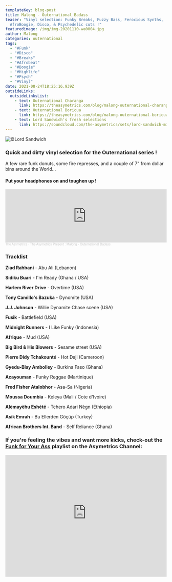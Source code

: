 ```yaml
---
templateKey: blog-post
title: Malong - Outernational Badass
teaser: "Vinyl selection: Funky Breaks, Fuzzy Bass, Ferocious Synths,
  AfroBoogie, Disco, & Psychedelic cuts !"
featuredimage: /img/img-20201110-wa0004.jpg
author: Malong
categories: outernational
tags:
  - "#Funk"
  - "#Disco"
  - "#Breaks"
  - "#Afrobeat"
  - "#Boogie"
  - "#Highlife"
  - "#Psych"
  - "#Vinyl"
date: 2021-08-24T18:25:16.939Z
outsideLinks:
  outsideLinksList:
    - text: Outernational Charanga
      link: https://theasymetrics.com/blog/malong-outernational-charanga-selection/
    - text: Outernational Boricua
      link: https://theasymetrics.com/blog/malong-outernational-boricua/
    - text: Lord Sandwich's fresh selections
      link: https://soundcloud.com/the-asymetrics/sets/lord-sandwich-mixtapes
---
```

![](/img/img-20201110-wa0004.jpg "©Lord Sandwich")

### Quick and dirty vinyl selection for the Outernational series !

A few rare funk donuts, some fire represses, and a couple of 7" from dollar bins around the World... 

#### Put your headphones on and toughen up !

<iframe width="100%" height="166" scrolling="no" frameborder="no" allow="autoplay" src="https://w.soundcloud.com/player/?url=https%3A//api.soundcloud.com/tracks/1106842984&color=%23ff5500&auto_play=false&hide_related=false&show_comments=true&show_user=true&show_reposts=false&show_teaser=true"></iframe><div style="font-size: 10px; color: #cccccc;line-break: anywhere;word-break: normal;overflow: hidden;white-space: nowrap;text-overflow: ellipsis; font-family: Interstate,Lucida Grande,Lucida Sans Unicode,Lucida Sans,Garuda,Verdana,Tahoma,sans-serif;font-weight: 100;"><a href="https://soundcloud.com/the-asymetrics" title="The Asymetrics" target="_blank" style="color: #cccccc; text-decoration: none;">The Asymetrics</a> · <a href="https://soundcloud.com/the-asymetrics/the-asymetrics-present-malong-outernational-badass" title="The Asymetrics Present : Malong - Outernational Badass" target="_blank" style="color: #cccccc; text-decoration: none;">The Asymetrics Present : Malong - Outernational Badass</a></div>

### Tracklist

**Ziad Rahbani** - Abu Ali  (Lebanon)

**Sidiku Buari** - I'm Ready (Ghana / USA)

**Harlem River Drive** - Overtime (USA)

**Tony Camillo's Bazuka** - Dynomite (USA)

**J.J. Johnson** - Willie Dynamite Chase scene (USA)

**Fusik** - Battlefield (USA)

**Midnight Runners** - I Like Funky (Indonesia)

**Afrique** - Mud (USA)

**Big Bird & His Blowers** - Sesame street (USA)

**Pierre Didy Tchakounté** - Hot Daji (Cameroon)

**Gyedu-Blay Ambolley** - Burkina Faso (Ghana)

**Acayouman** - Funky Reggae (Martinique)

**Fred Fisher Atalobhor** - Asa-Sa (Nigeria)

**Moussa Doumbia** - Keleya (Mali / Cote d'Ivoire)

**Alèmayèhu Eshèté** - Tchero Adari Nègn (Ethiopia)

**Asik Emrah** - Bu Ellerden Göçüp (Turkey)

**African Brothers Int. Band** - Self Reliance (Ghana)

### If you're feeling the vibes and want more kicks, check-out the [](https://www.youtube.com/playlist?list=PLZtgNolXlRSSYSXzkOXa2t-C0lC3XlCE2)[](https://www.youtube.com/playlist?list=PLZtgNolXlRSRexNmVSx8hAQoAbRkQyvOT)[Funk for Your Ass](https://youtube.com/playlist?list=PLZtgNolXlRSTlcHZZ-fe792yVOcLoQmKU) playlist on the Asymetrics Channel:

<iframe width="100%" height="380" src="https://www.youtube-nocookie.com/embed/playlist?list=PLZtgNolXlRSTlcHZZ-fe792yVOcLoQmKU" title="YouTube video player" frameborder="0" allow="accelerometer; autoplay; clipboard-write; encrypted-media; gyroscope; picture-in-picture" allowfullscreen referrerpolicy="origin"></iframe>